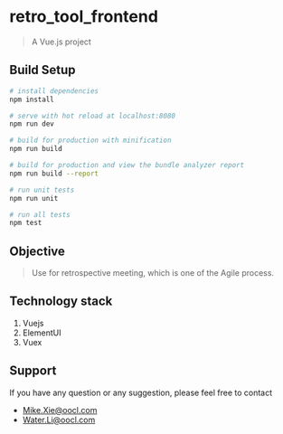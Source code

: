 # retro_tool_frontend

> A Vue.js project

## Build Setup

``` bash
# install dependencies
npm install

# serve with hot reload at localhost:8080
npm run dev

# build for production with minification
npm run build

# build for production and view the bundle analyzer report
npm run build --report

# run unit tests
npm run unit

# run all tests
npm test
```
## Objective
> Use for retrospective meeting, which is one of the Agile process.

## Technology stack
1. Vuejs
2. ElementUI
3. Vuex

## Support

If you have any question or any suggestion, please feel free to contact 

- Mike.Xie@oocl.com
- Water.Li@oocl.com 
